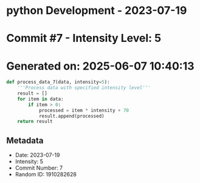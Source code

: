 ﻿# python Development - 2023-07-19
# Commit #7 - Intensity Level: 5
# Generated on: 2025-06-07 10:40:13
```python
def process_data_7(data, intensity=5):
    '''Process data with specified intensity level'''
    result = []
    for item in data:
        if item > 0:
            processed = item * intensity + 70
            result.append(processed)
    return result
```
## Metadata
- Date: 2023-07-19
- Intensity: 5
- Commit Number: 7
- Random ID: 1910282628
